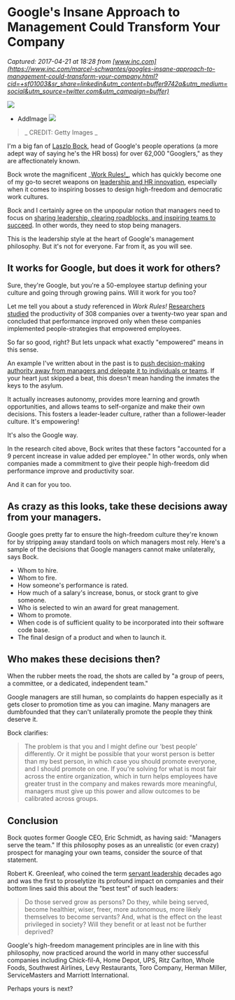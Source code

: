 # Google's Insane Approach to Management Could Transform Your Company

_Captured: 2017-04-21 at 18:28 from [www.inc.com](https://www.inc.com/marcel-schwantes/googles-insane-approach-to-management-could-transform-your-company.html?cid=+sf01003&sr_share=linkedin&utm_content=buffer9742a&utm_medium=social&utm_source=twitter.com&utm_campaign=buffer)_

![](https://www.incimages.com/admin/picture-placeholder-970x450.jpg)

  * AddImage 
![](https://www.incimages.com/uploaded_files/image/970x450/getty_72117044_119845.jpg)

> _ CREDIT: Getty Images _

I'm a big fan of [Laszlo Bock](https://twitter.com/LaszloBock2718), head of Google's people operations (a more adept way of saying he's the HR boss) for over 62,000 "Googlers," as they are affectionately known.

Bock wrote the magnificent _[Work Rules!_](https://www.amazon.com/Work-Rules-Insights-Inside-Transform/dp/1455554790), which has quickly become one of my go-to secret weapons on [leadership and HR innovation](http://inc.com/marcel-schwantes/4-old-fashioned-work-practices-you-need-to-get-rid-of-like-now.html), especially when it comes to inspiring bosses to design high-freedom and democratic work cultures.

Bock and I certainly agree on the unpopular notion that managers need to focus on [sharing leadership, clearing roadblocks, and inspiring teams to succeed](https://www.inc.com/marcel-schwantes/want-to-be-a-successful-leader-stop-leading.html). In other words, they need to stop being managers.

This is the leadership style at the heart of Google's management philosophy. But it's not for everyone. Far from it, as you will see.

## It works for Google, but does it work for others?

Sure, they're Google, but you're a 50-employee startup defining your culture and going through growing pains. Will it work for you too?

Let me tell you about a study referenced in _Work Rules!_ [Researchers studied](https://www.researchgate.net/publication/211382721_The_impact_of_human_resource_and_operational_management_practices_on_company_productivity_A_longitudinal_study) the productivity of 308 companies over a twenty-two year span and concluded that performance improved only when these companies implemented people-strategies that empowered employees.

So far so good, right? But lets unpack what exactly "empowered" means in this sense.

An example I've written about in the past is to [push decision-making authority away from managers and delegate it to individuals or teams](https://www.inc.com/marcel-schwantes/want-to-be-a-successful-leader-stop-leading.html). If your heart just skipped a beat, this doesn't mean handing the inmates the keys to the asylum.

It actually increases autonomy, provides more learning and growth opportunities, and allows teams to self-organize and make their own decisions. This fosters a leader-leader culture, rather than a follower-leader culture. It's empowering!

It's also the Google way.

In the research cited above, Bock writes that these factors "accounted for a 9 percent increase in value added per employee." In other words, only when companies made a commitment to give their people high-freedom did performance improve and productivity soar.

And it can for you too.

## As crazy as this looks, take these decisions away from your managers.

Google goes pretty far to ensure the high-freedom culture they're known for by stripping away standard tools on which managers most rely. Here's a sample of the decisions that Google managers cannot make unilaterally, says Bock.

  * Whom to hire.
  * Whom to fire.
  * How someone's performance is rated.
  * How much of a salary's increase, bonus, or stock grant to give someone.
  * Who is selected to win an award for great management.
  * Whom to promote.
  * When code is of sufficient quality to be incorporated into their software code base.
  * The final design of a product and when to launch it.

## Who makes these decisions then?

When the rubber meets the road, the shots are called by "a group of peers, a committee, or a dedicated, independent team."

Google managers are still human, so complaints do happen especially as it gets closer to promotion time as you can imagine. Many managers are dumbfounded that they can't unilaterally promote the people they think deserve it.

Bock clarifies:

> The problem is that you and I might define our 'best people' differently. Or it might be possible that your worst person is better than my best person, in which case you should promote everyone, and I should promote on one. If you're solving for what is most fair across the entire organization, which in turn helps employees have greater trust in the company and makes rewards more meaningful, managers must give up this power and allow outcomes to be calibrated across groups.

## Conclusion

Bock quotes former Google CEO, Eric Schmidt, as having said: "Managers serve the team." If this philosophy poses as an unrealistic (or even crazy) prospect for managing your own teams, consider the source of that statement.

Robert K. Greenleaf, who coined the term [servant leadership](https://www.inc.com/marcel-schwantes/10-convincing-reasons-to-consider-servant-leadership-according-to-research.html) decades ago and was the first to proselytize its profound impact on companies and their bottom lines said this about the "best test" of such leaders:

> Do those served grow as persons? Do they, while being served, become healthier, wiser, freer, more autonomous, more likely themselves to become servants? And, what is the effect on the least privileged in society? Will they benefit or at least not be further deprived?

Google's high-freedom management principles are in line with this philosophy, now practiced around the world in many other successful companies including Chick-fil-A, Home Depot, UPS, Ritz Carlton, Whole Foods, Southwest Airlines, Levy Restaurants, Toro Company, Herman Miller, ServiceMasters and Marriott International.

Perhaps yours is next?
